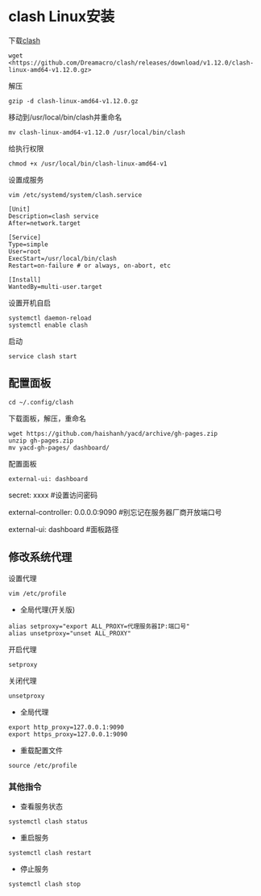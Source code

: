 # clash Linux安装

下载[clash](https://github.com/Dreamacro/clash)

```text
wget <https://github.com/Dreamacro/clash/releases/download/v1.12.0/clash-linux-amd64-v1.12.0.gz>
```

解压

```text
gzip -d clash-linux-amd64-v1.12.0.gz
```

移动到/usr/local/bin/clash并重命名

```text
mv clash-linux-amd64-v1.12.0 /usr/local/bin/clash
```

给执行权限

```text
chmod +x /usr/local/bin/clash-linux-amd64-v1
```

设置成服务

```text
vim /etc/systemd/system/clash.service
```

```text
[Unit]
Description=clash service
After=network.target
 
[Service]
Type=simple
User=root
ExecStart=/usr/local/bin/clash
Restart=on-failure # or always, on-abort, etc
 
[Install]
WantedBy=multi-user.target
```

设置开机自启

```text
systemctl daemon-reload
systemctl enable clash
```

启动

```text
service clash start
```

## 配置面板

```text
cd ~/.config/clash
```

下载面板，解压，重命名

```text
wget https://github.com/haishanh/yacd/archive/gh-pages.zip
unzip gh-pages.zip
mv yacd-gh-pages/ dashboard/
```

配置面板

```text
external-ui: dashboard
```

secret: xxxx #设置访问密码

external-controller: 0.0.0.0:9090  #别忘记在服务器厂商开放端口号

external-ui: dashboard  #面板路径

## 修改系统代理

设置代理

```text
vim /etc/profile
```

- 全局代理(开关版)

```text
alias setproxy="export ALL_PROXY=代理服务器IP:端口号"
alias unsetproxy="unset ALL_PROXY"
```

开启代理

```text
setproxy
```

关闭代理

```text
unsetproxy
```

- 全局代理

```text
export http_proxy=127.0.0.1:9090
export https_proxy=127.0.0.1:9090
```

- 重载配置文件

```text
source /etc/profile
```

### 其他指令

- 查看服务状态

```text
systemctl clash status
```

- 重启服务

```text
systemctl clash restart
```

- 停止服务

```text
systemctl clash stop
```

